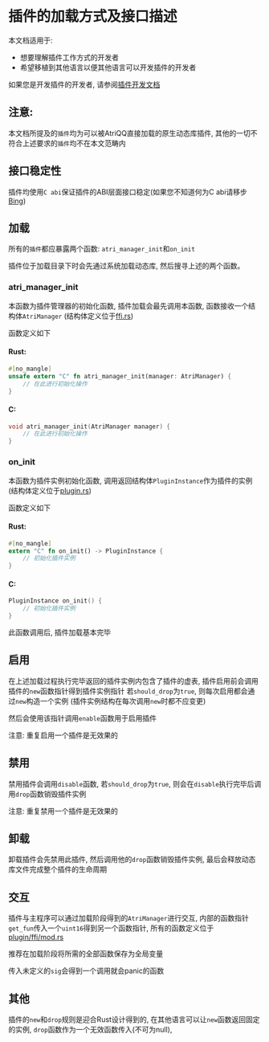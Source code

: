 # 插件的加载方式及接口描述

本文档适用于: 
- 想要理解插件工作方式的开发者
- 希望移植到其他语言以便其他语言可以开发插件的开发者

如果您是开发插件的开发者, 请参阅[插件开发文档](atri_plugin/README.md)

## 注意: 
本文档所提及的`插件`均为可以被AtriQQ直接加载的原生动态库插件,
其他的一切不符合上述要求的`插件`均不在本文范畴内

## 接口稳定性
插件均使用`C abi`保证插件的ABI层面接口稳定(如果您不知道何为C abi请移步[Bing](https://www.bing.com))

## 加载
所有的`插件`都应暴露两个函数:
`atri_manager_init`和`on_init`

插件位于加载目录下时会先通过系统加载动态库,
然后搜寻上述的两个函数。

### atri_manager_init
本函数为插件管理器的初始化函数,
插件加载会最先调用本函数,
函数接收一个结构体`AtriManager`
(结构体定义位于[ffi.rs](atri_ffi/src/ffi.rs))

函数定义如下
#### Rust:
```rust
#[no_mangle]
unsafe extern "C" fn atri_manager_init(manager: AtriManager) {
    // 在此进行初始化操作
}
```
#### C:
```c
void atri_manager_init(AtriManager manager) {
    // 在此进行初始化操作
}
```

### on_init
本函数为插件实例初始化函数,
调用返回结构体`PluginInstance`作为插件的实例
(结构体定义位于[plugin.rs](atri_ffi/src/plugin.rs))

函数定义如下
#### Rust:
```rust
#[no_mangle]
extern "C" fn on_init() -> PluginInstance {
    // 初始化插件实例
}
```
#### C:
```c
PluginInstance on_init() {
    // 初始化插件实例
}
```

此函数调用后, 插件加载基本完毕

## 启用
在上述加载过程执行完毕返回的插件实例内包含了插件的虚表,
插件启用前会调用插件的`new`函数指针得到插件实例指针
若`should_drop`为`true`,
则每次启用都会通过`new`构造一个实例
(插件实例结构在每次调用`new`时都不应变更)

然后会使用该指针调用`enable`函数用于启用插件

注意: 重复启用一个插件是无效果的

## 禁用
禁用插件会调用`disable`函数,
若`should_drop`为`true`,
则会在`disable`执行完毕后调用`drop`函数销毁插件实例

注意: 重复禁用一个插件是无效果的

## 卸载
卸载插件会先禁用此插件,
然后调用他的`drop`函数销毁插件实例,
最后会释放动态库文件完成整个插件的生命周期

## 交互
插件与主程序可以通过加载阶段得到的`AtriManager`进行交互,
内部的函数指针`get_fun`传入一个`uint16`得到另一个函数指针,
所有的函数定义位于[plugin/ffi/mod.rs](src/plugin/ffi/mod.rs)

推荐在加载阶段将所需的全部函数保存为全局变量

传入未定义的`sig`会得到一个调用就会panic的函数

## 其他
插件的`new`和`drop`规则是迎合Rust设计得到的,
在其他语言可以让`new`函数返回固定的实例,
`drop`函数作为一个无效函数传入(不可为null),